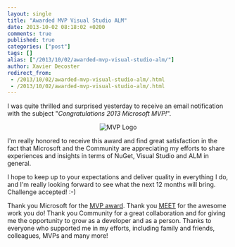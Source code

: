 ```yaml
---
layout: single
title: "Awarded MVP Visual Studio ALM"
date: 2013-10-02 08:18:02 +0200
comments: true
published: true
categories: ["post"]
tags: []
alias: ["/2013/10/02/awarded-mvp-visual-studio-alm/"]
author: Xavier Decoster
redirect_from:
 - /2013/10/02/awarded-mvp-visual-studio-alm/.html
 - /2013/10/02/awarded-mvp-visual-studio-alm/.html
---
```

<p>I was quite thrilled and surprised yesterday to receive an email notification with the subject "<i>Congratulations 2013 Microsoft MVP!</i>".<br/></p>

<div style="text-align:center;"><img src="https://xavierdecosterblog.blob.core.windows.net/blog/MVP-Logo.png" alt="MVP Logo"/></div>

<p>I'm really honored to receive this award and find great satisfaction in the fact that Microsoft and the Community are appreciating my efforts to share experiences and insights in terms of NuGet, Visual Studio and ALM in general.</p>

<p>I hope to keep up to your expectations and deliver quality in everything I do, and I'm really looking forward to see what the next 12 months will bring. Challenge accepted! :-)</p>

<p>Thank you Microsoft for the <a href="http://mvp.microsoft.com/en-us/overview.aspx" target="_blank">MVP award</a>. Thank you <a href="http://www.microsoft.com/belux/meet/" target="_blank">MEET</a> for the awesome work you do! Thank you Community for a great collaboration and for giving me the opportunity to grow as a developer and as a person. Thanks to everyone who supported me in my efforts, including family and friends, colleagues, MVPs and many more!</p>
